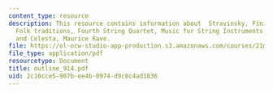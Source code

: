 ```yaml
---
content_type: resource
description: This resource contains information about  Stravinsky, Finish, B?la Bart?k,
  Folk traditions, Fourth String Quartet, Music for String Instruments, Percussion
  and Celesta, Maurice Rave.
file: https://ol-ocw-studio-app-production.s3.amazonaws.com/courses/21m-262-modern-music-1900-1960-fall-2006/2c16cce5907bee4b0974d9c8c4ad1836_outline_914.pdf
file_type: application/pdf
resourcetype: Document
title: outline_914.pdf
uid: 2c16cce5-907b-ee4b-0974-d9c8c4ad1836
---
```

